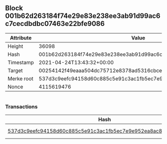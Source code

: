## Block 001b62d263184f74e29e83e238ee3ab91d99ac6c7cecdbdbc07463e22bfe9086

Attribute | Value
--- | ---
Height | 36098
Hash | 001b62d263184f74e29e83e238ee3ab91d99ac6c7cecdbdbc07463e22bfe9086
Timestamp | 2021-04-24T13:43:32+00:00
Target | 00254142f49eaaa504dc75712e8378ad5316cbcead634704b3734b6271167cc4
Merke root | 537d3c9eefc94158d60c885c5e91c3ac1fb5ec7e9e952ea8ac84ec3e5adc96a0
Nonce | 4115619476

```

```

### Transactions

Hash | Amount
--- | ---
[537d3c9eefc94158d60c885c5e91c3ac1fb5ec7e9e952ea8ac84ec3e5adc96a0](537d3c9eefc94158d60c885c5e91c3ac1fb5ec7e9e952ea8ac84ec3e5adc96a0.md) | 10.00000000 SKEPTI 
